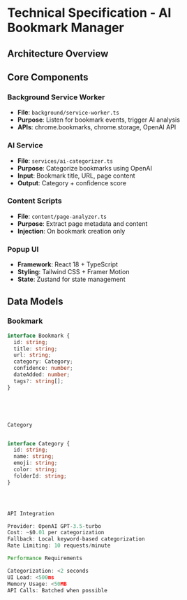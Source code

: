 # Technical Specification - AI Bookmark Manager

## Architecture Overview




## Core Components

### Background Service Worker
- **File**: `background/service-worker.ts`
- **Purpose**: Listen for bookmark events, trigger AI analysis
- **APIs**: chrome.bookmarks, chrome.storage, OpenAI API

### AI Service
- **File**: `services/ai-categorizer.ts`
- **Purpose**: Categorize bookmarks using OpenAI
- **Input**: Bookmark title, URL, page content
- **Output**: Category + confidence score

### Content Scripts
- **File**: `content/page-analyzer.ts`
- **Purpose**: Extract page metadata and content
- **Injection**: On bookmark creation only

### Popup UI
- **Framework**: React 18 + TypeScript
- **Styling**: Tailwind CSS + Framer Motion
- **State**: Zustand for state management

## Data Models

### Bookmark
```typescript
interface Bookmark {
  id: string;
  title: string;
  url: string;
  category: Category;
  confidence: number;
  dateAdded: number;
  tags?: string[];
}





Category


interface Category {
  id: string;
  name: string;
  emoji: string;
  color: string;
  folderId: string;
}




API Integration

Provider: OpenAI GPT-3.5-turbo
Cost: ~$0.01 per categorization
Fallback: Local keyword-based categorization
Rate Limiting: 10 requests/minute

Performance Requirements

Categorization: <2 seconds
UI Load: <500ms
Memory Usage: <50MB
API Calls: Batched when possible